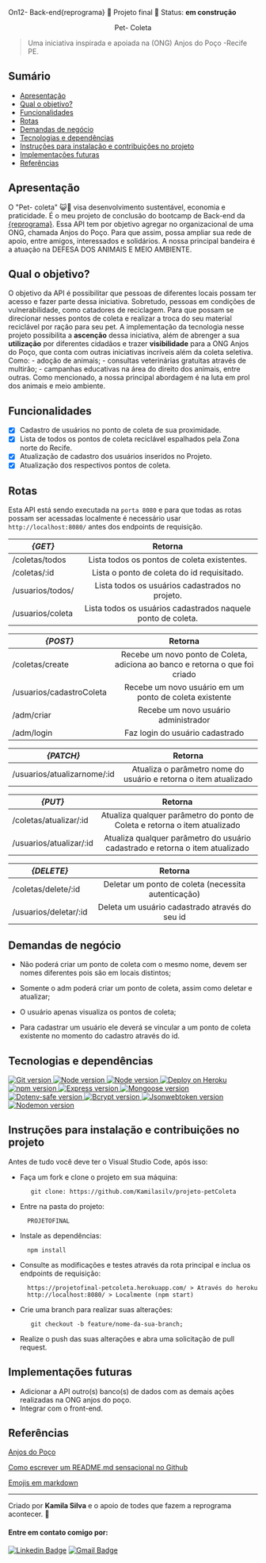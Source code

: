 On12- Back-end{reprograma} :purple_heart: Projeto final 🚀 Status: **em construção** 

<p  align="center"> Pet- Coleta <p>

> Uma iniciativa inspirada e apoiada na (ONG) Anjos do Poço -Recife PE.

  
## **Sumário**  

- [Apresentação](#apresentação)
- [Qual o objetivo?](#qual-o-objetivo?)
- [Funcionalidades](#funcionalidades)
- [Rotas](#rotas)
- [Demandas de negócio](#demandas-de-negocio)
- [Tecnologias e dependências ](#tecnologias-e-dependências)
- [Instruções para instalação e contribuições no projeto](#instruções-para-instalação-e-contribuições-no-projeto)
- [Implementações futuras](#implementações-futuras)
- [Referências](#referências)

## **Apresentação**

O "Pet- coleta"  :smiley_cat::dog: visa desenvolvimento sustentável, economia e praticidade. É o meu projeto de conclusão do bootcamp de Back-end da [{reprograma}](https://reprograma.com.br/). Essa  API  tem por objetivo agregar no organizacional de uma ONG, chamada Anjos do Poço. Para que assim, possa ampliar sua rede de apoio, entre amigos, interessados e solidários. A nossa principal bandeira é a atuação na DEFESA DOS ANIMAIS E MEIO AMBIENTE. 


## **Qual o objetivo?**

O objetivo da API é possibilitar que  pessoas de diferentes locais possam ter acesso e fazer parte dessa iniciativa. Sobretudo, pessoas em condições de vulnerabilidade, como catadores de reciclagem. Para que possam se direcionar nesses pontos de coleta e realizar a troca do seu material reciclável por ração para seu pet. 
A implementação da tecnologia nesse projeto possibilita a **ascenção** dessa iniciativa, além de abrenger a sua **utilização** por diferentes cidadãos e trazer **visibilidade** para a ONG Anjos do Poço, que conta com outras iniciativas incríveis além da coleta seletiva. 
Como: 
	-  adoção de animais;
	- consultas veterinárias gratuitas através de multirão;
	-  campanhas educativas na área do direito dos animais, entre outras. 
Como mencionado, a nossa principal abordagem é na luta em prol dos animais e meio ambiente. 

## **Funcionalidades**

  
- [X] Cadastro de usuários no ponto de coleta de sua proximidade. 
- [X] Lista de todos os pontos de coleta reciclável espalhados pela Zona norte do Recife.
- [X] Atualização de cadastro dos usuários inseridos no Projeto. 
- [X] Atualização dos respectivos pontos de coleta. 

## **Rotas**

  
Esta API está sendo executada na `porta 8080` e para que todas as rotas possam ser acessadas localmente é necessário usar `http://localhost:8080/` antes dos endpoints de requisição.

  
| **_{GET}_** | Retorna |
| ------------------- | :-------------------: |
| /coletas/todos | Lista todos os pontos de coleta existentes.|
| /coletas/:id | Lista o ponto de coleta do id requisitado. |
| /usuarios/todos/ | Lista todos os usuários cadastrados no projeto.
| /usuarios/coleta | Lista todos os usuários cadastrados naquele ponto de coleta. |

| **_{POST}_** | Retorna |
| ------------------- | :-------------------: |
| /coletas/create | Recebe um novo ponto de Coleta, adiciona ao banco e retorna o que foi criado |
| /usuarios/cadastroColeta | Recebe um novo usuário em um ponto de coleta existente |
| /adm/criar | Recebe um novo usuário administrador |
| /adm/login | Faz login do usuário cadastrado |

| **_{PATCH}_** | Retorna |
| ------------------- | :-------------------: |
| /usuarios/atualizarnome/:id | Atualiza o parâmetro nome do usuário e retorna o item atualizado |

| **_{PUT}_** | Retorna |
| ------------------- | :-------------------: |
| /coletas/atualizar/:id | Atualiza qualquer parâmetro do ponto de Coleta e retorna o item atualizado |
| /usuarios/atualizar/:id | Atualiza qualquer parâmetro do usuário cadastrado e retorna o item atualizado |

| **_{DELETE}_** | Retorna |
| ------------------- | :-------------------: |
| /coletas/delete/:id | Deletar um ponto de coleta (necessita autenticação) |
| /usuarios/deletar/:id | Deleta um usuário cadastrado através do seu id |

## Demandas de negócio

- Não poderá criar um ponto de coleta com o mesmo nome, devem ser nomes diferentes pois são em locais distintos;

- Somente o adm poderá criar um ponto de coleta, assim como deletar e atualizar;

- O usuário apenas visualiza os pontos de coleta;

- Para cadastrar um usuário ele deverá se vincular a um ponto de coleta existente no momento do cadastro através do id. 

## **Tecnologias e dependências**

 
<p  align="left">
<a>
<a  href="https://git-scm.com/"><img  alt="Git version"  src="https://img.shields.io/badge/Git/GitHub-yellow">
<a  href="https://nodejs.org/pt-br/"><img  alt="Node version"  src="https://img.shields.io/badge/NodeJS-yellow">
<a  href="https://www.mongodb.com/cloud/atlas"><img  alt="Node version"  src="https://img.shields.io/badge/MongoDB%20Atlas-yellow">
<a  href="https://herokuapp.com/"><img  alt="Deploy on Heroku"  src="https://img.shields.io/badge/Heroku-yellow">
<br/>
<a  href="https://www.npmjs.com/"><img  alt="npm version"  src="https://img.shields.io/badge/npm-6.14.6-yellow">
<a  href="https://expressjs.com/pt-br/"><img  alt="Express version"  src="https://img.shields.io/badge/express-4.17.1-yellow">
<a  href="https://mongoosejs.com/"><img  alt="Mongoose version"  src="https://img.shields.io/badge/mongoose-5.10.17-yellow">
<a  href="https://www.npmjs.com/package/dotenv-safe"><img  alt="Dotenv-safe version"  src="https://img.shields.io/badge/dotenv-8.2.0-yellow">
<a  href="https://www.npmjs.com/package/bcryptjs"><img  alt="Bcrypt version"  src="https://img.shields.io/badge/bcrypt-5.0.0-yellow">
<a  href="https://www.npmjs.com/package/jsonwebtoken"><img  alt="Jsonwebtoken version"  src="https://img.shields.io/badge/jsonwebtoken-8.5.1-yellow">
<a  href="https://www.npmjs.com/package/nodemon"><img  alt="Nodemon version"  src="https://img.shields.io/badge/nodemon-2.0.6-yellow">
</a>
</p>


## **Instruções para instalação e contribuições no projeto**

Antes de tudo você deve ter o Visual Studio Code, após isso: 
- Faça um fork e clone o projeto em sua máquina: 

		 git clone: https://github.com/Kamilasilv/projeto-petColeta
- Entre na pasta do projeto:

		PROJETOFINAL
- Instale as dependências: 

		npm install 
- Consulte as modificações e testes através da rota principal e inclua os endpoints de requisição:

		https://projetofinal-petcoleta.herokuapp.com/ > Através do heroku
		http://localhost:8080/ > Localmente (npm start)
	

- Crie uma branch para realizar suas alterações:

		 git checkout -b feature/nome-da-sua-branch;

 - Realize o push das suas alterações e abra uma solicitação de  pull request.


## **Implementações futuras**
- Adicionar a API outro(s) banco(s) de dados com as demais ações realizadas na ONG anjos do poço. 
- Integrar com o front-end. 

## **Referências**

[Anjos do Poço](http://www.anjosdopoco.org/)

[Como escrever um README.md sensacional no Github](https://dev.to/reginadiana/como-escrever-um-readme-md-sensacional-no-github-4509#o-que-%C3%A9-o-readme)

[Emojis em markdown](https://gist.github.com/tgmarinho/6cf35ac45644a0b68a45069d23c2e4b6)

<hr>

  

Criado  por **Kamila Silva** e o apoio de todes que fazem a reprograma acontecer. :purple_heart:
#### Entre em contato comigo por:
[![Linkedin Badge](https://img.shields.io/badge/-Kamila%20Silva-blue?style=flat-square&logo=Linkedin&logoColor=white)](https://www.linkedin.com/in/kamila-silva/) 
[![Gmail Badge](https://img.shields.io/badge/-kamillasilva140@gmail.com-c14438?style=flat-square&logo=Gmail&logoColor=white&link=mailto:olga.mahin@gmail.com)](mailto:kamillasilva140@gmail.com)

